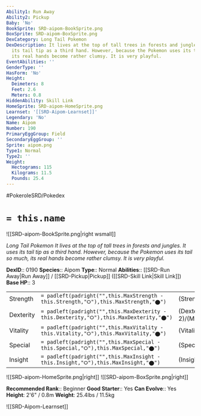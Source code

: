```yaml
---
Ability1: Run Away
Ability2: Pickup
Baby: 'No'
BookSprite: SRD-aipom-BookSprite.png
BoxSprite: SRD-aipom-BoxSprite.png
DexCategory: Long Tail Pokemon
DexDescription: It lives at the top of tall trees in forests and jungles. It uses
  its tail tip as a third hand. However, because the Pokemon uses its tail so much,
  its real hands become rather clumsy. It is very playful.
EventAbilities: ''
GenderType: ''
HasForm: 'No'
Height:
  Deimeters: 8
  Feet: 2.6
  Meters: 0.8
HiddenAbility: Skill Link
HomeSprite: SRD-aipom-HomeSprite.png
Learnset: '[[SRD-Aipom-Learnset]]'
Legendary: 'No'
Name: Aipom
Number: 190
PrimaryEggGroup: Field
SecondaryEggGroup: ''
Sprite: aipom.png
Type1: Normal
Type2: ''
Weight:
  Hectograms: 115
  Kilograms: 11.5
  Pounds: 25.4
---
```


#PokeroleSRD/Pokedex

# `= this.name`

![[SRD-aipom-BookSprite.png|right wsmall]]

*Long Tail Pokemon*
*It lives at the top of tall trees in forests and jungles. It uses its tail tip as a third hand. However, because the Pokemon uses its tail so much, its real hands become rather clumsy. It is very playful.*

**DexID**:: 0190
**Species**:: Aipom
**Type**:: Normal
**Abilities**:: [[SRD-Run Away|Run Away]] / [[SRD-Pickup|Pickup]] ([[SRD-Skill Link|Skill Link]])
**Base HP**:: 3

|           |                                                                                        |                                          |
| --------- | -------------------------------------------------------------------------------------- | ---------------------------------------- |
| Strength  | `= padleft(padright("",this.MaxStrength - this.Strength,"⭘"),this.MaxStrength,"⬤")`    | (Strength::2)/(MaxStrength::5)   |
| Dexterity | `= padleft(padright("",this.MaxDexterity - this.Dexterity,"⭘"),this.MaxDexterity,"⬤")` | (Dexterity:: 2)/(MaxDexterity::5) |
| Vitality  | `= padleft(padright("",this.MaxVitality - this.Vitality,"⭘"),this.MaxVitality,"⬤")`    | (Vitality::2)/(MaxVitality::4)   |
| Special   | `= padleft(padright("",this.MaxSpecial - this.Special,"⭘"),this.MaxSpecial,"⬤")`       | (Special::1)/(MaxSpecial::3)     |
| Insight   | `= padleft(padright("",this.MaxInsight - this.Insight,"⭘"),this.MaxInsight,"⬤")`       | (Insight::2)/(MaxInsight::4)     |

![[SRD-aipom-HomeSprite.png|right]]
![[SRD-aipom-BoxSprite.png|right]]

**Recommended Rank**:: Beginner
**Good Starter**:: Yes
**Can Evolve**:: Yes
**Height**: 2'6" / 0.8m
**Weight**: 25.4lbs / 11.5kg

![[SRD-Aipom-Learnset]]